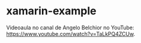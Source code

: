 # xamarin-example

Videoaula no canal de Angelo Belchior no YouTube: https://www.youtube.com/watch?v=TaLkPQ4ZCUw.
